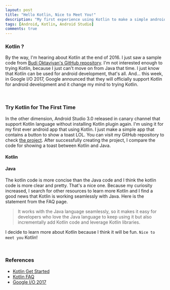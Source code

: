 ```yaml
---
layout: post
title: "Hello Kotlin, Nice to Meet You!"
description: "My first experience using Kotlin to make a simple android app"
tags: [Android, Kotlin, Android Studio]
comments: true
---
```


### Kotlin ?
By the way, I'm hearing about Kotlin at the end of 2016. I just saw a sample code from <a href="https://github.com/budioktaviyan/kotlin-android" target="_blank">Budi Oktaviyan's GitHub repository</a>. I'm not interested enough to trying Kotlin, because I just can't move on from Java that time. <!-- more --> I just know that Kotlin can be used for android development, that's all. And... this week, in Google I/O 2017, Google announced that they will officially support Kotlin for android development and it change my mind to trying Kotlin.

<br/>

### Try Kotlin for The First Time
In the other dimension, Android Studio 3.0 released in canary channel that support Kotlin language without installing Kotlin plugin again. I'm using it for my first ever android app that using Kotlin. I just make a simple app that contains a button to show a toast LOL. You can visit my GitHub repository to check <a href="https://github.com/firmannf/try-android-hello-kotlin" target="_blank">the project</a>. After successfully creating the project, I compare the code for showing a toast between Kotlin and Java.

#### Kotlin
<script src="https://gist.github.com/firmannf/fe78ed6eb0e75ad8023db78e194283c1.js"></script>

#### Java
<script src="https://gist.github.com/firmannf/4ea3799bdf32499fba249e1438339397.js"></script>

The kotlin code is more concise than the Java code and I think the kotlin code is more clear and pretty. That's a nice one. Because my curiosity increased, I search for other resources to learn more Kotlin and I find a good news that Kotlin is working seamlessly with Java. Here is the statement from the <a hred="https://developer.android.com/kotlin/faq.html" target="_blank">FAQ page</a>.

> It works with the Java language seamlessly, so it makes it easy for developers who love the Java language to keep using it but also incrementally add Kotlin code and leverage Kotlin libraries.

I decide to learn more about Kotlin because I think it will be fun. `Nice to meet you` Kotlin!

<br/>

### References

* <a href="https://developer.android.com/kotlin/get-started.html" target="_blank">Kotlin Get Started</a>
* <a href="https://developer.android.com/kotlin/faq.html" target="_blank">Kotlin FAQ</a>
* <a href="https://www.youtube.com/watch?v=Y2VF8tmLFHw" target="_blank">Google I/O 2017</a>
